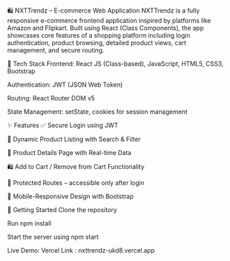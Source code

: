 🛍️ NXTTrendz – E-commerce Web Application
NXTTrendz is a fully responsive e-commerce frontend application inspired by platforms like Amazon and Flipkart. Built using React (Class Components), the app showcases core features of a shopping platform including login authentication, product browsing, detailed product views, cart management, and secure routing.

🔧 Tech Stack
Frontend: React JS (Class-based), JavaScript, HTML5, CSS3, Bootstrap

Authentication: JWT (JSON Web Token)

Routing: React Router DOM v5

State Management: setState, cookies for session management

✨ Features
✅ Secure Login using JWT

🛒 Dynamic Product Listing with Search & Filter

🧾 Product Details Page with Real-time Data

🛍️ Add to Cart / Remove from Cart Functionality

🔐 Protected Routes – accessible only after login

📱 Mobile-Responsive Design with Bootstrap

🚀 Getting Started
Clone the repository

Run npm install

Start the server using npm start

Live Demo:
Vercel Link : nxttrendz-ukd8.vercel.app


